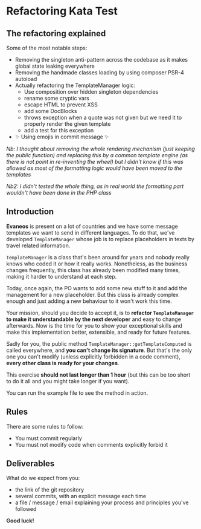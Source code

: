 # Refactoring Kata Test

## The refactoring explained

Some of the most notable steps:
- Removing the singleton anti-pattern across the codebase as it makes global state leaking everywhere
- Removing the handmade classes loading by using composer PSR-4 autoload
- Actually refactoring the TemplateManager logic:
    - Use composition over hidden singleton dependencies
    - rename some cryptic vars
    - escape HTML to prevent XSS
    - add some DocBlocks
    - throws exception when a quote was not given but we need it to properly render the given template
    - add a test for this exception
- ✨ Using emojis in commit message ✨

*Nb: I thought about removing the whole rendering mechanism (just keeping the public function) and replacing this by a
common template engine (as there is not point in re-inventing the wheel) but I didn't know if this was allowed
as most of the formatting logic would have been moved to the templates*

*Nb2: I didn't tested the whole thing, as in real world the formatting part wouldn't have been done in the PHP class*

## Introduction

**Evaneos** is present on a lot of countries and we have some message templates we want to send
in different languages. To do that, we've developed `TemplateManager` whose job is to replace
placeholders in texts by travel related information.

`TemplateManager` is a class that's been around for years and nobody really knows who coded
it or how it really works. Nonetheless, as the business changes frequently, this class has
already been modified many times, making it harder to understand at each step.

Today, once again, the PO wants to add some new stuff to it and add the management for a new
placeholder. But this class is already complex enough and just adding a new behaviour to it
won't work this time.

Your mission, should you decide to accept it, is to **refactor `TemplateManager` to make it
understandable by the next developer** and easy to change afterwards. Now is the time for you to
show your exceptional skills and make this implementation better, extensible, and ready for future
features.

Sadly for you, the public method `TemplateManager::getTemplateComputed` is called everywhere, 
and **you can't change its signature**. But that's the only one you can't modify (unless explicitly
forbidden in a code comment), **every other class is ready for your changes**.

This exercise **should not last longer than 1 hour** (but this can be too short to do it all and
you might take longer if you want).

You can run the example file to see the method in action.

## Rules
There are some rules to follow:
 - You must commit regularly
 - You must not modify code when comments explicitly forbid it

## Deliverables
What do we expect from you:
 - the link of the git repository
 - several commits, with an explicit message each time
 - a file / message / email explaining your process and principles you've followed

**Good luck!**
